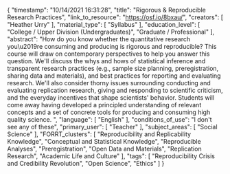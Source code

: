 {
    "timestamp": "10/14/2021 16:31:28",
    "title": "Rigorous & Reproducible Research Practices",
    "link_to_resource": "https://osf.io/8bxau/",
    "creators": [
        "Heather Urry"
    ],
    "material_type": [
        "Syllabus"
    ],
    "education_level": [
        "College / Upper Division (Undergraduates)",
        "Graduate / Professional"
    ],
    "abstract": "How do you know whether the quantitative research you\u2019re consuming and producing is rigorous and reproducible? This course will draw on contemporary perspectives to help you answer this question. We'll discuss the whys and hows of statistical inference and transparent research practices (e.g., sample size planning, preregistration, sharing data and materials), and best practices for reporting and evaluating research. We'll also consider thorny issues surrounding conducting and evaluating replication research, giving and responding to scientific criticism, and the everyday incentives that shape scientists' behavior. Students will come away having developed a principled understanding of relevant concepts and a set of concrete tools for producing and consuming high quality science. ",
    "language": [
        "English"
    ],
    "conditions_of_use": "I don't see any of these",
    "primary_user": [
        "Teacher"
    ],
    "subject_areas": [
        "Social Science"
    ],
    "FORRT_clusters": [
        "Reproducibility and Replicability Knowledge",
        "Conceptual and Statistical Knowledge",
        "Reproducible Analyses",
        "Preregistration",
        "Open Data and Materials",
        "Replication Research",
        "Academic Life and Culture"
    ],
    "tags": [
        "Reproducibility Crisis and Credibility Revolution",
        "Open Science",
        "Ethics"
    ]
}